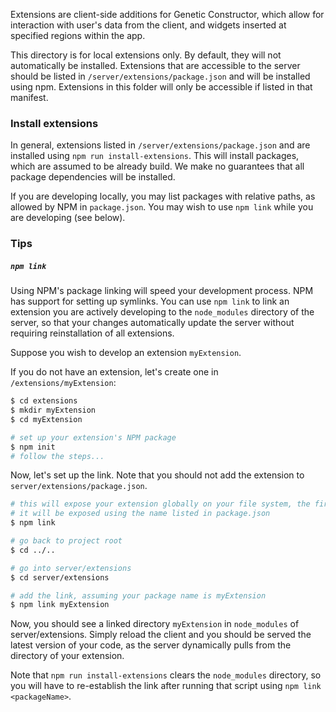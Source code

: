 Extensions are client-side additions for Genetic Constructor, which allow for interaction with user's data from the client, and widgets inserted at specified regions within the app.

This directory is for local extensions only. By default, they will not automatically be installed. Extensions that are accessible to the server should be listed in `/server/extensions/package.json` and will be installed using npm. Extensions in this folder will only be accessible if listed in that manifest.

### Install extensions

In general, extensions listed in `/server/extensions/package.json` and are installed using `npm run install-extensions`. This will install packages, which are assumed to be already build. We make no guarantees that all package dependencies will be installed.

If you are developing locally, you may list packages with relative paths, as allowed by NPM in `package.json`. You may wish to use `npm link` while you are developing (see below).

### Tips

##### `npm link`

Using NPM's package linking will speed your development process. NPM has support for setting up symlinks. You can use `npm link` to link an extension you are actively developing to the `node_modules` directory of the server, so that your changes automatically update the server without requiring reinstallation of all extensions.

Suppose you wish to develop an extension `myExtension`.

If you do not have an extension, let's create one in `/extensions/myExtension`:

```sh
$ cd extensions
$ mkdir myExtension
$ cd myExtension

# set up your extension's NPM package
$ npm init
# follow the steps...
```

Now, let's set up the link. Note that you should not add the extension to `server/extensions/package.json`.

```sh
# this will expose your extension globally on your file system, the first part of setting up the symlink
# it will be exposed using the name listed in package.json
$ npm link

# go back to project root
$ cd ../..

# go into server/extensions
$ cd server/extensions

# add the link, assuming your package name is myExtension
$ npm link myExtension
```

Now, you should see a linked directory `myExtension` in `node_modules` of server/extensions. Simply reload the client and you should be served the latest version of your code, as the server dynamically pulls from the directory of your extension.

Note that `npm run install-extensions` clears the `node_modules` directory, so you will have to re-establish the link after running that script using `npm link <packageName>`.